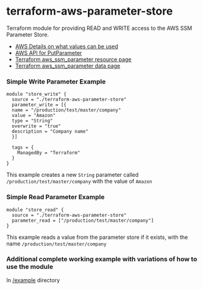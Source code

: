 # terraform-aws-parameter-store

Terraform module for providing READ and WRITE access to the AWS SSM Parameter Store.

* [AWS Details on what values can be used](https://docs.aws.amazon.com/systems-manager/latest/userguide/sysman-paramstore-su-create.html)
* [AWS API for PutParameter](https://docs.aws.amazon.com/systems-manager/latest/APIReference/API_PutParameter.html)
* [Terraform aws_ssm_parameter resource page](https://www.terraform.io/docs/providers/aws/r/ssm_parameter.html)
* [Terraform aws_ssm_parameter data page](https://www.terraform.io/docs/providers/aws/d/ssm_parameter.html)

### Simple Write Parameter Example
```hcl
module "store_write" {
  source = "./terraform-aws-parameter-store"
  parameter_write = [{
  name = "/production/test/master/company"
  value = "Amazon"
  type = "String"
  overwrite = "true"
  description = "Company name"
  }]

  tags = {
  	ManagedBy = "Terraform"
  }
}
```
This example creates a new `String` parameter called `/production/test/master/company` with the value of `Amazon`

### Simple Read Parameter Example
```hcl
module "store_read" {
  source = "./terraform-aws-parameter-store"
  parameter_read = ["/production/test/master/company"]
}
```
This example reads a value from the parameter store if it exists, with the name `/production/test/master/company`

### Additional complete working example with variations of how to use the module
In [/example](file://./example) directory